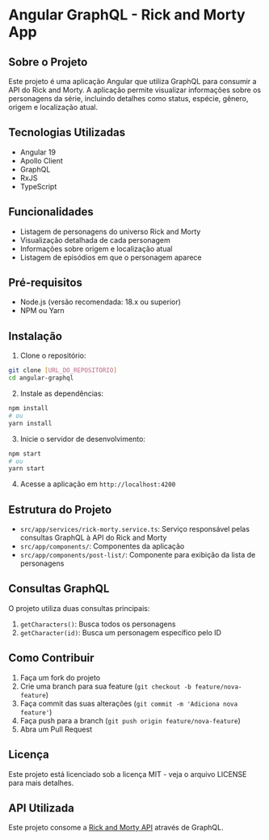 # Angular GraphQL - Rick and Morty App

## Sobre o Projeto

Este projeto é uma aplicação Angular que utiliza GraphQL para consumir a API do Rick and Morty. A aplicação permite visualizar informações sobre os personagens da série, incluindo detalhes como status, espécie, gênero, origem e localização atual.

## Tecnologias Utilizadas

- Angular 19
- Apollo Client
- GraphQL
- RxJS
- TypeScript

## Funcionalidades

- Listagem de personagens do universo Rick and Morty
- Visualização detalhada de cada personagem
- Informações sobre origem e localização atual
- Listagem de episódios em que o personagem aparece

## Pré-requisitos

- Node.js (versão recomendada: 18.x ou superior)
- NPM ou Yarn

## Instalação

1. Clone o repositório:
```bash
git clone [URL_DO_REPOSITÓRIO]
cd angular-graphql
```

2. Instale as dependências:
```bash
npm install
# ou
yarn install
```

3. Inicie o servidor de desenvolvimento:
```bash
npm start
# ou
yarn start
```

4. Acesse a aplicação em `http://localhost:4200`

## Estrutura do Projeto

- `src/app/services/rick-morty.service.ts`: Serviço responsável pelas consultas GraphQL à API do Rick and Morty
- `src/app/components/`: Componentes da aplicação
- `src/app/components/post-list/`: Componente para exibição da lista de personagens

## Consultas GraphQL

O projeto utiliza duas consultas principais:

1. `getCharacters()`: Busca todos os personagens
2. `getCharacter(id)`: Busca um personagem específico pelo ID

## Como Contribuir

1. Faça um fork do projeto
2. Crie uma branch para sua feature (`git checkout -b feature/nova-feature`)
3. Faça commit das suas alterações (`git commit -m 'Adiciona nova feature'`)
4. Faça push para a branch (`git push origin feature/nova-feature`)
5. Abra um Pull Request

## Licença

Este projeto está licenciado sob a licença MIT - veja o arquivo LICENSE para mais detalhes.

## API Utilizada

Este projeto consome a [Rick and Morty API](https://rickandmortyapi.com/) através de GraphQL.

